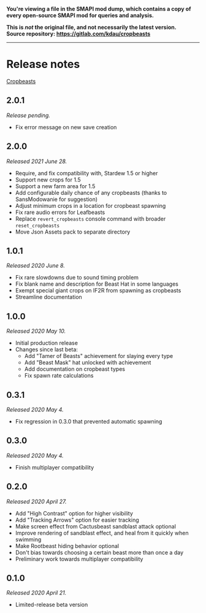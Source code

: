 **You're viewing a file in the SMAPI mod dump, which contains a copy of every open-source SMAPI mod
for queries and analysis.**

**This is _not_ the original file, and not necessarily the latest version.**  
**Source repository: https://gitlab.com/kdau/cropbeasts**

----

# Release notes

[Cropbeasts](../)

## 2.0.1

*Release pending.*

* Fix error message on new save creation

## 2.0.0

*Released 2021 June 28.*

* Require, and fix compatibility with, Stardew 1.5 or higher
* Support new crops for 1.5
* Support a new farm area for 1.5
* Add configurable daily chance of any cropbeasts (thanks to SansModowanie for suggestion)
* Adjust minimum crops in a location for cropbeast spawning
* Fix rare audio errors for Leafbeasts
* Replace `revert_cropbeasts` console command with broader `reset_cropbeasts`
* Move Json Assets pack to separate directory

## 1.0.1

*Released 2020 June 8.*

* Fix rare slowdowns due to sound timing problem
* Fix blank name and description for Beast Hat in some languages
* Exempt special giant crops on IF2R from spawning as cropbeasts
* Streamline documentation

## 1.0.0

*Released 2020 May 10.*

* Initial production release
* Changes since last beta:
	* Add "Tamer of Beasts" achievement for slaying every type
	* Add "Beast Mask" hat unlocked with achievement
	* Add documentation on cropbeast types
	* Fix spawn rate calculations

## 0.3.1

*Released 2020 May 4.*

* Fix regression in 0.3.0 that prevented automatic spawning

## 0.3.0

*Released 2020 May 4.*

* Finish multiplayer compatibility

## 0.2.0

*Released 2020 April 27.*

* Add "High Contrast" option for higher visibility
* Add "Tracking Arrows" option for easier tracking
* Make screen effect from Cactusbeast sandblast attack optional
* Improve rendering of sandblast effect, and heal from it quickly when swimming
* Make Rootbeast hiding behavior optional
* Don't bias towards choosing a certain beast more than once a day
* Preliminary work towards multiplayer compatibility

## 0.1.0

*Released 2020 April 21.*

* Limited-release beta version
